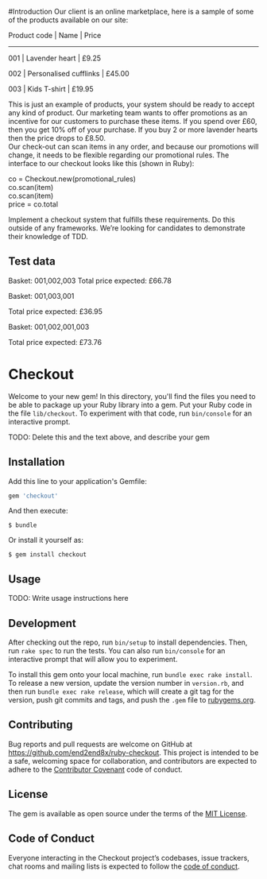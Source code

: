 #Introduction
Our client is an online marketplace, here is a sample of some of the products available on our site:

Product code    |   Name                   |    Price

----------------------------------------------------------

001             |   Lavender heart         |    £9.25

002             |   Personalised cufflinks |    £45.00

003             |   Kids T-shirt           |    £19.95


This is just an example of products, your system should be ready to accept any kind of product. 
Our marketing team wants to offer promotions as an incentive for our customers to purchase these items. 
If you spend over £60, then you get 10% off of your purchase. If you buy 2 or more lavender hearts then the price drops to £8.50.   
Our check-out can scan items in any order, and because our promotions will change, it needs to be flexible regarding our promotional rules. 
The interface to our checkout looks like this (shown in Ruby):  

co = Checkout.new(promotional_rules)    
co.scan(item)   
co.scan(item)   
price = co.total    


Implement a checkout system that fulfills these requirements. Do this outside of any frameworks. We’re looking for candidates to demonstrate their knowledge of TDD.

Test data
---------
Basket: 001,002,003
Total price expected: £66.78    

Basket: 001,003,001 

Total price expected: £36.95    

Basket: 001,002,001,003 

Total price expected: £73.76    


# Checkout

Welcome to your new gem! In this directory, you'll find the files you need to be able to package up your Ruby library into a gem. Put your Ruby code in the file `lib/checkout`. To experiment with that code, run `bin/console` for an interactive prompt.

TODO: Delete this and the text above, and describe your gem

## Installation

Add this line to your application's Gemfile:

```ruby
gem 'checkout'
```

And then execute:

    $ bundle

Or install it yourself as:

    $ gem install checkout

## Usage

TODO: Write usage instructions here

## Development

After checking out the repo, run `bin/setup` to install dependencies. Then, run `rake spec` to run the tests. You can also run `bin/console` for an interactive prompt that will allow you to experiment.

To install this gem onto your local machine, run `bundle exec rake install`. To release a new version, update the version number in `version.rb`, and then run `bundle exec rake release`, which will create a git tag for the version, push git commits and tags, and push the `.gem` file to [rubygems.org](https://rubygems.org).

## Contributing

Bug reports and pull requests are welcome on GitHub at https://github.com/end2end8x/ruby-checkout. This project is intended to be a safe, welcoming space for collaboration, and contributors are expected to adhere to the [Contributor Covenant](http://contributor-covenant.org) code of conduct.

## License

The gem is available as open source under the terms of the [MIT License](https://opensource.org/licenses/MIT).

## Code of Conduct

Everyone interacting in the Checkout project’s codebases, issue trackers, chat rooms and mailing lists is expected to follow the [code of conduct](https://github.com/[USERNAME]/checkout/blob/master/CODE_OF_CONDUCT.md).

